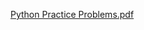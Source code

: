 
[Python Practice Problems.pdf](https://github.com/sharminK/Simulation-Modeling-Laboratory/files/8342690/Python.Practice.Problems.pdf)
